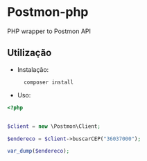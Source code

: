 Postmon-php
==============

PHP wrapper to Postmon API

Utilização
-----------

* Instalação:

        composer install

* Uso:

```php
<?php


$client = new \Postmon\Client;

$endereco = $client->buscarCEP("36037000");

var_dump($endereco);

```
